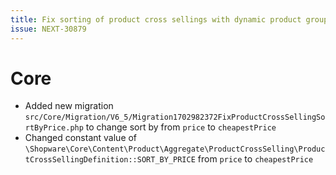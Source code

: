 ```yaml
---
title: Fix sorting of product cross sellings with dynamic product group by price with Elasticsearch
issue: NEXT-30879
---
```

# Core
* Added new migration `src/Core/Migration/V6_5/Migration1702982372FixProductCrossSellingSortByPrice.php` to change sort by from `price` to `cheapestPrice`
* Changed constant value of `\Shopware\Core\Content\Product\Aggregate\ProductCrossSelling\ProductCrossSellingDefinition::SORT_BY_PRICE` from `price` to `cheapestPrice`
